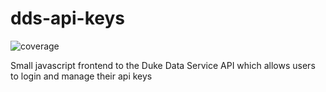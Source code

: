 # dds-api-keys

![coverage](https://gitlab.dhe.duke.edu/ori-rad/dds-api-keys/badges/master/coverage.svg?job=jest)

Small javascript frontend to the Duke Data Service API which allows users to login and manage their api keys
